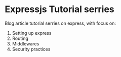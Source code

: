 # Expressjs Tutorial serries
Blog article tutorial serries on express, with focus on:
1. Setting up express
2. Routing
3. Middlewares
4. Security practices
